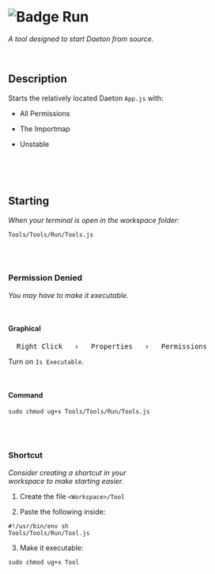 
# ![Badge Run]

*A tool designed to start Daeton from source.*

<br>

## Description

Starts the relatively located Daeton `App.js` with:

- All Permissions

- The Importmap

- Unstable

<br>
<br>
<br>

## Starting

*When your terminal is open in the workspace folder:*

```shell
Tools/Tools/Run/Tools.js
```

<br>
<br>

### Permission Denied

*You may have to make it executable.*

<br>

#### Graphical

<kbd>  Right Click  </kbd>  ›  <kbd>  Properties  </kbd>  ›  <kbd>  Permissions  </kbd>

Turn on `Is Executable`.

<br>

#### Command

```shell
sudo chmod ug+x Tools/Tools/Run/Tools.js
```

<br>
<br>

### Shortcut

*Consider creating a shortcut in your* <br>
*workspace to make starting easier.*

1. Create the file `<Workspace>/Tool`

2. Paste the following inside:

```shell
#!/usr/bin/env sh
Tools/Tools/Run/Tool.js
```

3. Make it executable:

```shell
sudo chmod ug+x Tool
```

<br>



<!--❮ Badges ❯----------------------------------------------------------------->

[Badge Run]: https://img.shields.io/static/v1?label=&message=Run&color=gray&style=for-the-badge&labelColor=CB2E6D&logoColor=white&logo=AzurePipelines
